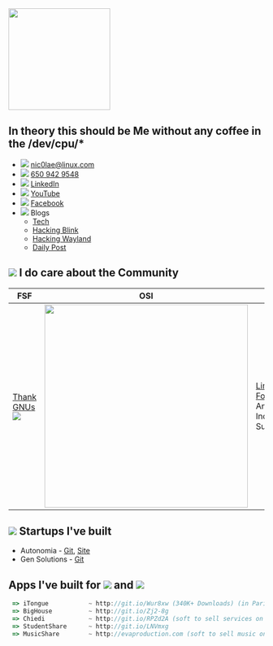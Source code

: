   
<img src="https://github.com/nic0lae/resume/releases/download/staticpics/profilepic.jpg" width="200px" />

## In theory this should be Me without any coffee in the /dev/cpu/*
- ![](https://storage.googleapis.com/material-icons/external-assets/v4/icons/svg/ic_email_black_24px.svg) <a href="mailto:nic0lae@linux.com">nic0lae@linux.com</a>
- ![](https://storage.googleapis.com/material-icons/external-assets/v4/icons/svg/ic_phone_black_24px.svg) <a href="tel:+16509429548">650 942 9548</a>
- ![](https://storage.googleapis.com/material-icons/external-assets/v4/icons/svg/ic_people_black_24px.svg) [LinkedIn](https://www.linkedin.com/in/nic0lae "LinkedIn")
- ![](https://storage.googleapis.com/material-icons/external-assets/v4/icons/svg/ic_videocam_black_24px.svg) [YouTube](https://www.youtube.com/channel/UCe-6hpCmxECeU3v80VHSwow "YouTube")
- ![](https://storage.googleapis.com/material-icons/external-assets/v4/icons/svg/ic_mood_black_24px.svg) [Facebook](https://facebook.com/nic0lae "Facebook")
- ![](https://storage.googleapis.com/material-icons/external-assets/v4/icons/svg/ic_rss_feed_black_24px.svg) Blogs
    - [Tech](https://nic0lae.github.io "Tech")
    - [Hacking Blink](https://rockblink.blogspot.com "Hacking Blink")
    - [Hacking Wayland](http://rockwayland.blogspot.com "Hacking Wayland")
    - [Daily Post](http://dailygpost.blogspot.com "Daily Post")



## ![](https://storage.googleapis.com/material-icons/external-assets/v4/icons/svg/ic_forum_black_24px.svg) I do care about the Community
 FSF    | OSI    | Linux | KDE
--------|--------|--------|--------
[Thank GNUs](https://www.gnu.org/thankgnus/2017supporters.html "Thank GNUs") <img src="https://static.fsf.org/nosvn/associate/crm/1080099.png" /> | <img src="https://github.com/nic0lae/resume/releases/download/staticpics/osimember.png" width="400px" /> | [Linux Foundation](https://www.linuxfoundation.org "Linux Foundation") Annual Individual Supporter | [KDE Community](https://relate.kde.org/civicrm/profile?gid=18&search=0 "KDE Community") Annual Supporting Member



## ![](https://storage.googleapis.com/material-icons/external-assets/v4/icons/svg/ic_work_black_24px.svg) Startups I've built
- Autonomia - [Git](https://github.com/Autonomia "Git"), [Site](http://autonomia.io "Site")
- Gen Solutions - [Git](https://github.com/nic0lae?tab=repositories&q=GenSolutions "Gen Solutions")


## Apps I've built for ![](https://storage.googleapis.com/material-icons/external-assets/v4/icons/svg/ic_android_black_24px.svg) and ![](https://materialdesignicons.com/api/download/icon/svg/2829275C-A01C-42CD-A195-447629791D04) 
```javascript
 => iTongue           ~ http://git.io/Wur8xw (340K+ Downloads) (in Paris created a startup "Gen Solutions")
 => BigHouse          ~ http://git.io/Zj2-8g
 => Chiedi            ~ http://git.io/RPZd2A (soft to sell services on Italy's market, a yellow pages alternative)
 => StudentShare      ~ http://git.io/LNVmxg
 => MusicShare        ~ http://evaproduction.com (soft to sell music on Moldova's market)
```